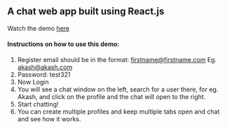 ## A chat web app built using React.js
Watch the demo <a href="https://teeter.netlify.app/">here</a>

#### Instructions on how to use this demo:

1. Register email should be in the format: firstname@firstname.com Eg. akash@akash.com
2. Password: test321
3. Now Login
4. You will see a chat window on the left, search for a user there, for eg. Akash, and click on the profile and the chat will open to the right.
5. Start chatting!
6. You can create multiple profiles and keep multiple tabs open and chat and see how it works.
